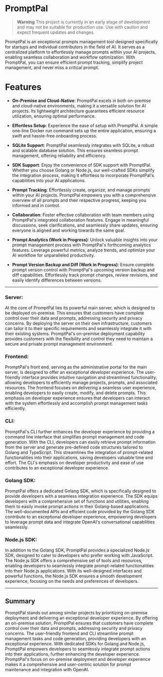 
# PromptPal
> **Warning**
> This project is currently in an early stage of development and may not be suitable for production use. Use with caution and expect frequent updates and changes.

PromptPal is an exceptional prompts management tool designed specifically for startups and individual contributors in the field of AI. It serves as a centralized platform to effortlessly manage prompts within your AI projects, enabling seamless collaboration and workflow optimization. With PromptPal, you can ensure efficient prompt tracking, simplify project management, and never miss a critical prompt.

# Features
- **On-Premise and Cloud-Native**: PromptPal excels in both on-premise and cloud-native environments, making it a versatile solution for AI projects. Its lightweight architecture guarantees efficient resource utilization, ensuring optimal performance.

- **Effortless Setup**: Experience the ease of setup with PromptPal. A simple one-line Docker run command sets up the entire application, ensuring a swift and hassle-free onboarding process.

- **SQLite Support**: PromptPal seamlessly integrates with SQLite, a robust and scalable database solution. This ensures seamless prompt management, offering reliability and efficiency.

- **SDK Support**: Enjoy the convenience of SDK support with PromptPal. Whether you choose Golang or Node.js, our well-crafted SDKs simplify the integration process, making it effortless to incorporate PromptPal's capabilities into your AI applications.

- **Prompt Tracking**: Effortlessly create, organize, and manage prompts within your AI projects. PromptPal empowers you with a comprehensive overview of all prompts and their respective progress, keeping you informed and in control.

- **Collaboration**: Foster effective collaboration with team members using PromptPal's integrated collaboration features. Engage in meaningful discussions, seek clarifications, and seamlessly share updates, ensuring everyone is aligned and working towards the same goal.

- **Prompt Analytics (Work in Progress)**: Unlock valuable insights into your prompt management process with PromptPal's forthcoming analytics features. Leverage powerful metrics, analyze trends, and optimize your AI workflow for unparalleled productivity.

- **Prompt Version Backup and Diff (Work in Progress)**: Ensure complete prompt version control with PromptPal's upcoming version backup and diff capabilities. Effortlessly track prompt changes, review revisions, and easily identify differences between versions.


-------

### Server:

At the core of PromptPal lies its powerful main server, which is designed to be deployed on-premise. This ensures that customers have complete control over their data and prompts, addressing security and privacy concerns. By deploying the server on their own infrastructure, customers can tailor it to their specific requirements and seamlessly integrate it with their existing systems. PromptPal's on-premise deployment capability provides customers with the flexibility and control they need to maintain a secure and private prompt management environment.

### Frontend:

PromptPal's front end, serving as the administrative portal for the main server, is designed to offer an exceptional developer experience. The user-friendly interface provides intuitive navigation and streamlined functionality, allowing developers to efficiently manage projects, prompts, and associated resources. The frontend focuses on delivering a seamless user experience, enabling developers to easily create, modify, and delete prompts. This emphasis on developer experience ensures that developers can interact with the system effortlessly and accomplish prompt management tasks efficiently.

### CLI:

PromptPal's CLI further enhances the developer experience by providing a command line interface that simplifies prompt management and code generation. With the CLI, developers can easily retrieve prompt information from the server and generate pre-defined code structures tailored to Golang and TypeScript. This streamlines the integration of prompt-related functionalities into their applications, saving developers valuable time and effort. The CLI's emphasis on developer productivity and ease of use contributes to an exceptional developer experience.

### Golang SDK:

PromptPal offers a dedicated Golang SDK, which is specifically designed to provide developers with a seamless integration experience. The SDK equips developers with a comprehensive set of functions and utilities, enabling them to easily invoke prompt actions in their Golang-based applications. The well-documented APIs and efficient code provided by the Golang SDK contribute to an exceptional developer experience, empowering developers to leverage prompt data and integrate OpenAI's conversational capabilities seamlessly.

### Node.js SDK:

In addition to the Golang SDK, PromptPal provides a specialized Node.js SDK, designed to cater to developers who prefer working with JavaScript. The Node.js SDK offers a comprehensive set of tools and resources, enabling developers to seamlessly integrate prompt-related functionalities into their Node.js applications. With its well-designed interfaces and powerful functions, the Node.js SDK ensures a smooth development experience, focusing on the needs and preferences of developers.

----

## Summary

PromptPal stands out among similar projects by prioritizing on-premise deployment and delivering an exceptional developer experience. By offering an on-premise solution, PromptPal ensures that customers have complete control over their data and prompts, addressing security and privacy concerns. The user-friendly frontend and CLI streamline prompt management tasks and code generation, providing developers with an exceptional experience. With dedicated SDKs for Golang and Node.js, PromptPal empowers developers to seamlessly integrate prompt actions into their applications, further enhancing the developer experience. PromptPal's focus on on-premise deployment and developer experience makes it a comprehensive and user-centric solution for prompt maintenance and integration with OpenAI.
